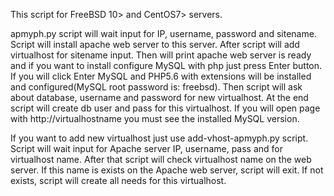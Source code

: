 This script for FreeBSD 10> and CentOS7> servers.

apmyph.py script will wait input for IP, username, password and sitename. Script will install apache web server to this server. After script will add virtualhost for sitename input. Then will print apache web server is ready and if you want to install configure MySQL with php just press Enter button. If you will click Enter MySQL and PHP5.6 with extensions will be installed and configured(MySQL root password is: freebsd). Then script will ask about database, username and password for new virtualhost. At the end script will create db user and pass for this virtualhost. If you will open page with http://virtualhostname you must see the installed MySQL version.

If you want to add new virtualhost just use add-vhost-apmyph.py script. Script will wait input for Apache server IP, username, pass and for virtualhost name. After that script will check virtualhost name on the web server. If this name is exists on the Apache web server, script will exit. If not exists, script will create all needs for this virtualhost.
